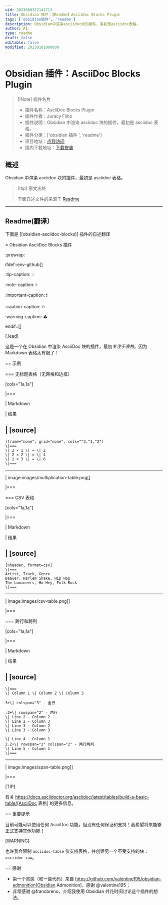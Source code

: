 ```yaml
---
uid: 2023080322141713
title: Obsidian 插件：【Readme】AsciiDoc Blocks Plugin
tags: ['obsidian插件', 'readme']
description: Obsidian中渲染asciidoc块的插件，最初是asciidoc表格。
author: AI
type: readme
draft: false
editable: false
modified: 20230101000000
---
```


# Obsidian 插件：AsciiDoc Blocks Plugin

> [!Note] 插件名片
> - 插件名称：AsciiDoc Blocks Plugin
> - 插件作者：Juracy Filho
> - 插件说明：Obsidian 中渲染 asciidoc 块的插件，最初是 asciidoc 表格。
> - 插件分类：['obsidian 插件 ', 'readme']
> - 项目地址：[点我访问](https://github.com/juracy/obsidian-asciidoc-blocks)
> - 国内下载地址：[下载安装](https://pkmer.cn/products/plugin/pluginMarket/?obsidian-asciidoc-blocks)

## 概述

Obsidian 中渲染 asciidoc 块的插件，最初是 asciidoc 表格。

> [!tip] 原文出处
>
>下面自述文件的来源于 [Readme](https://ghproxy.net/https://raw.githubusercontent.com/juracy/obsidian-asciidoc-blocks/master/README.adoc)
>

---

## Readme(翻译）

下面是 [[obsidian-asciidoc-blocks]] 插件的自述翻译

= Obsidian AsciiDoc Blocks 插件

:prewrap:

ifdef::env-github[]

:tip-caption: :bulb:

:note-caption: :information_source:

:important-caption: :heavy_exclamation_mark:

:caution-caption: :fire:

:warning-caption: :warning:

endif::[]

[.lead]

这是一个在 Obsidian 中渲染 AsciiDoc 块的插件，最初*专注于表格*。因为 Markdown 表格太有限了！

== 示例

=== 无标题表格（无网格和边框）

[cols="1a,1a"]

|===

| Markdown

| 结果

|
[source]
----

```asciidoc-table
[frame="none", grid="none", cols="^3,^1,^2"]
\|===
\| 2 × 1 \| = \| 2
\| 2 × 2 \| = \| 4
\| 2 × 3 \| = \| 6
\|===
```

----

| image:images/multiplication-table.png[]

|===

=== CSV 表格

[cols="1a,1a"]

|===

| Markdown

| 结果

|
[source]
----

```asciidoc-table
[%header, format=csv]
\|===
Artist, Track, Genre
Baauer, Harlem Shake, Hip Hop
The Lumineers, Ho Hey, Folk Rock
\|===

```

----

| image:images/csv-table.png[]

|===

=== 跨行和跨列

[cols="1a,1a"]

|===

| Markdown

| 结果

|
[source]
----

```asciidoc-table
\|===
\| Column 1 \| Column 2 \| Column 3

3+\| colspan="3" - 全行

.2+\| rowspan="2" - 两行
\| Line 2 - Column 2
\| Line 2 - Column 3
\| Line 3 - Column 2
\| Line 3 - Column 3

\| Line 4 - Column 1
2.2+\| rowspan="2" colspan="2" - 两行两列
\| Line 5 - Column 1
\|===
```

----

| image:images/span-table.png[]

|===

[TIP]

有关 <https://docs.asciidoctor.org/asciidoc/latest/tables/build-a-basic-table/[AsciiDoc> 表格] 的更多信息。

== 重要提示

目前可能可以使用任何 AsciiDoc 功能，但没有任何保证和支持！我希望将来能够正式支持其他功能！

[WARNING]

也许我会限制 `asciidoc-table` 仅支持表格，并创建另一个不受支持的块：`asciidoc-raw`。

== 感谢

* 第一个灵感（和一些代码）来自 <https://github.com/valentine195/obsidian-admonition[Obsidian> Admonition]，感谢 @valentine195；
* 非常感谢 @francbreno，介绍我使用 Obsidian 并花时间讨论这个插件的想法。
